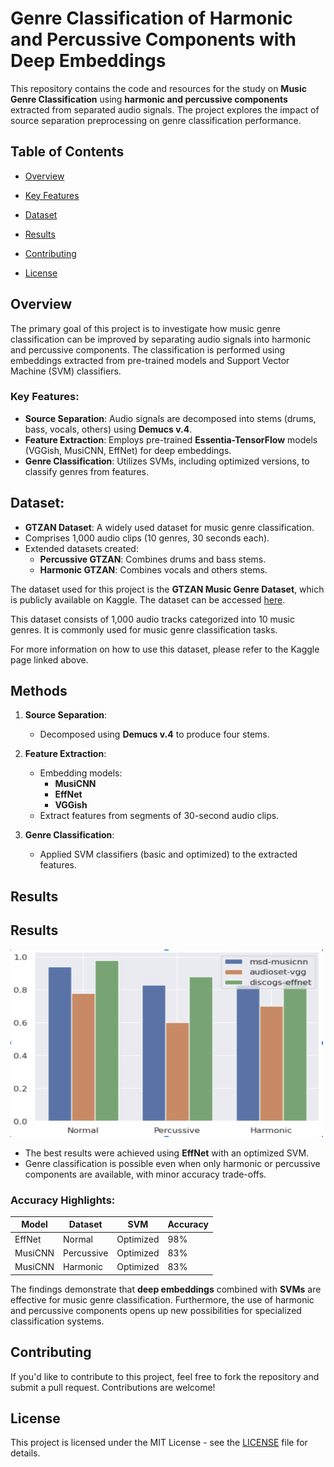 # Genre Classification of Harmonic and Percussive Components with Deep Embeddings

This repository contains the code and resources for the study on **Music Genre Classification** using **harmonic and percussive components** extracted from separated audio signals. The project explores the impact of source separation preprocessing on genre classification performance.


## Table of Contents

- [Overview](#overview)
- [Key Features](#keyFeatures)
- [Dataset](#dataset)
 
- [Results](#results)
- [Contributing](#contributing)
- [License](#license)


## Overview

The primary goal of this project is to investigate how music genre classification can be improved by separating audio signals into harmonic and percussive components. The classification is performed using embeddings extracted from pre-trained models and Support Vector Machine (SVM) classifiers.


### Key Features:
- **Source Separation**: Audio signals are decomposed into stems (drums, bass, vocals, others) using **Demucs v.4**.
- **Feature Extraction**: Employs pre-trained **Essentia-TensorFlow** models (VGGish, MusiCNN, EffNet) for deep embeddings.
- **Genre Classification**: Utilizes SVMs, including optimized versions, to classify genres from features.






## Dataset:
- **GTZAN Dataset**: A widely used dataset for music genre classification.
- Comprises 1,000 audio clips (10 genres, 30 seconds each).
- Extended datasets created:
  - **Percussive GTZAN**: Combines drums and bass stems.
  - **Harmonic GTZAN**: Combines vocals and others stems.


The dataset used for this project is the **GTZAN Music Genre Dataset**, which is publicly available on Kaggle. The dataset can be accessed [here](https://www.kaggle.com/datasets/andradaolteanu/gtzan-dataset-music-genre-classification).

This dataset consists of 1,000 audio tracks categorized into 10 music genres. It is commonly used for music genre classification tasks.

For more information on how to use this dataset, please refer to the Kaggle page linked above.

## Methods

1. **Source Separation**:
   - Decomposed using **Demucs v.4** to produce four stems.
   
2. **Feature Extraction**:
   - Embedding models:
     - **MusiCNN**
     - **EffNet**
     - **VGGish**
   - Extract features from segments of 30-second audio clips.

3. **Genre Classification**:
   - Applied SVM classifiers (basic and optimized) to the extracted features.


## Results





## Results

<img src="results.png" width="500" height="300"/>

- The best results were achieved using **EffNet** with an optimized SVM.
- Genre classification is possible even when only harmonic or percussive components are available, with minor accuracy trade-offs.

### Accuracy Highlights:
| Model      | Dataset         | SVM      | Accuracy |
|------------|-----------------|----------|----------|
| EffNet     | Normal          | Optimized| 98%      |
| MusiCNN    | Percussive      | Optimized| 83%      |
| MusiCNN    | Harmonic        | Optimized| 83%      |



The findings demonstrate that **deep embeddings** combined with **SVMs** are effective for music genre classification. Furthermore, the use of harmonic and percussive components opens up new possibilities for specialized classification systems.


## Contributing

If you'd like to contribute to this project, feel free to fork the repository and submit a pull request. Contributions are welcome!

## License


This project is licensed under the MIT License - see the [LICENSE](LICENSE) file for details.
